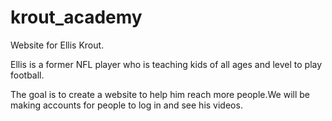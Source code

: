 # krout_academy
Website for Ellis Krout.

Ellis is a former NFL player who is teaching kids of all ages and level to play football. 

The goal is to create a website to help him reach more people.We will be making accounts for people to log in and see his videos. 



